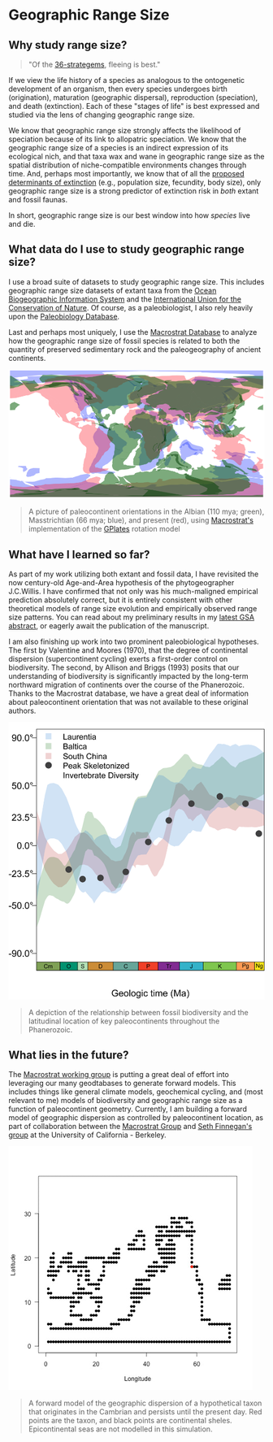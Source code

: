 # Geographic Range Size

## Why study range size?
> "Of the [36-strategems](https://en.wikipedia.org/wiki/Thirty-Six_Stratagems), fleeing is best."

If we view the life history of a species as analogous to the ontogenetic development of an organism, then every species undergoes birth (origination), maturation (geographic dispersal), reproduction (speciation), and death (extinction). Each of these "stages of life" is best expressed and studied via the lens of changing geographic range size.

We know that geographic range size strongly affects the likelihood of speciation because of its link to allopatric speciation. We know that the geographic range size of a species is an indirect expression of its ecological nich, and that taxa wax and wane in geographic range size as the spatial distribution of niche-compatible environments changes through time. And, perhaps most importantly, we know that of all the [proposed determinants of extinction](http://www.annualreviews.org/doi/full/10.1146/annurev.ecolsys.28.1.495) (e.g., population size, fecundity, body size), only geographic range size is a strong predictor of extinction risk in *both* extant and fossil faunas.

In short, geographic range size is our best window into how *species* live and die.


## What data do I use to study geographic range size?

I use a broad suite of datasets to study geographic range size. This includes geographic range size datasets of extant taxa from the [Ocean Biogeographic Information System](www.iobis.org) and the [International Union for the Conservation of Nature](www.iucnredlist.org). Of course, as a paleobiologist, I also rely heavily upon the [Paleobiology Database](www.paleobiodb.org).

Last and perhaps most uniquely, I use the [Macrostrat Database](www.macrostrat.org) to analyze how the geographic range size of fossil species is related to both the quantity of preserved sedimentary rock and the paleogeography of ancient continents.

![Paleocontinent Image](https://raw.githubusercontent.com/aazaff/aazaff.github.io/master/projects/Alice.png)
> A picture of paleocontinent orientations in the Albian (110 mya; green), Masstrichtian (66 mya; blue), and present (red), using [Macrostrat's](www.macrostrat.org) implementation of the [GPlates](www.gplates.org) rotation model


## What have I learned so far?

As part of my work utilizing both extant and fossil data, I have revisited the now century-old Age-and-Area hypothesis of the phytogeographer J.C.Willis. I have confirmed that not only was his much-maligned empirical prediction absolutely correct, but it is entirely consistent with other theoretical models of range size evolution and empirically observed range size patterns. You can read about my preliminary results in my [latest GSA abstract](https://gsa.confex.com/gsa/2015AM/webprogram/Paper269082.html), or eagerly await the publication of the manuscript.

I am also finishing up work into two prominent paleobiological hypotheses. The first by Valentine and Moores (1970), that the degree of continental dispersion (supercontinent cycling) exerts a first-order control on biodiversity. The second, by Allison and Briggs (1993) posits that our understanding of biodiversity is significantly impacted by the long-term northward migration of continents over the course of the Phanerozoic. Thanks to the Macrostrat database, we have a great deal of information about paleocontinent orientation that was not available to these original authors.

![AllisonBriggs](https://raw.githubusercontent.com/aazaff/aazaff.github.io/master/projects/AliceLatitude.png)
> A depiction of the relationship between fossil biodiversity and the latitudinal location of key paleocontinents throughout the Phanerozoic.


## What lies in the future?

The [Macrostrat working group](www.macrostrat.org) is putting a great deal of effort into leveraging our many geodtabases to generate forward models. This includes things like general climate models, geochemical cycling, and (most relevant to me) models of biodiversity and geographic range size as a function of paleocontinent geometry. Currently, I am building a forward model of geographic dispersion as controlled by paleocontinent location, as part of collaboration between the [Macrostrat Group](www.macrostrat.org) and [Seth Finnegan's group](https://ib.berkeley.edu/people/faculty/finnegans) at the University of California - Berkeley. 

![ForwardModel](https://raw.githubusercontent.com/aazaff/aazaff.github.io/master/projects/Alice.gif)
> A forward model of the geographic dispersion of a hypothetical taxon that originates in the Cambrian and persists until the present day. Red points are the taxon, and black points are continental sheles. Epicontinental seas are not modelled in this simulation.
